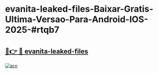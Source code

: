 # evanita-leaked-files-Baixar-Gratis-Ultima-Versao-Para-Android-IOS-2025-#rtqb7

# <h2><a href="https://ainizakaria.my?title=evanita-leaked-files&ref=22M">🔗👉 🔴 evanita-leaked-files</a></h2>

[![acn](https://github.com/user-attachments/assets/0f9c940e-d8b0-45ae-aac7-cd30a18b3e1c)](https://ainizakaria.my?title=evanita-leaked-files&ref=22M)

